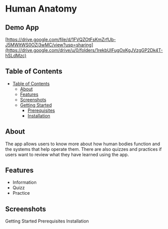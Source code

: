 # Human Anatomy




## Demo App
[https://drive.google.com/file/d/1FVQZOtFsKmZrfUb-J5MWItWS0OZj3wMC/view?usp=sharing](https://drive.google.com/drive/u/0/folders/1rekbUIFugOxKgJVzgGP2Dk4T-hSLdMzc)
## Table of Contents
- [Table of Contents](#table-of-contents)
  - [About](#about)
  - [Features](#features)
  - [Screenshots](#screenshots)
  - [Getting Started](#getting-started)
    - [Prerequisites](#prerequisites)
    - [Installation](#installation)

## About
The app allows users to know more about how human bodies function and the systems that help operate them. There are also quizzes and practices if users want to review what they have learned using the app.
## Features
- Information
- Quizz
- Practice
## Screenshots

Getting Started
Prerequisites
Installation
